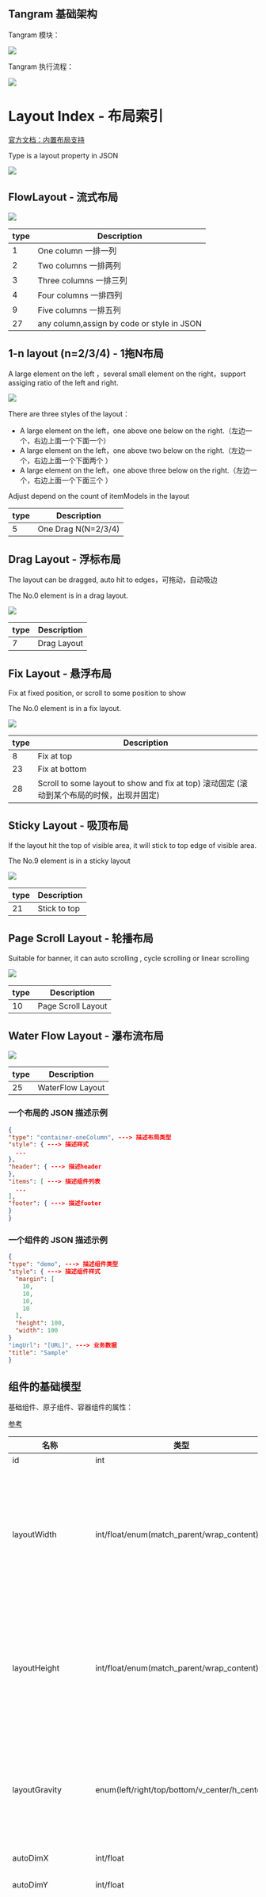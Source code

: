 ## Tangram 基础架构

Tangram 模块：



![](https://img.alicdn.com/tfs/TB12wRPQpXXXXadXVXXXXXXXXXX-658-383.png)

Tangram 执行流程：

![](https://img.alicdn.com/tfs/TB1.9BOQpXXXXacXVXXXXXXXXXX-779-281.png)





# Layout Index - 布局索引

[官方文档：内置布局支持](http://tangram.pingguohe.net/docs/layout-support/inner-support)

Type is a layout property in JSON

 ![](https://img.alicdn.com/tfs/TB1o426PVXXXXb_XXXXXXXXXXXX-445-241.png)

## FlowLayout - 流式布局

![](https://img.alicdn.com/tfs/TB1UX3DPVXXXXbsXXXXXXXXXXXX-548-299.png)

|type|Description|
|---|----|
|1|One column 一排一列|
|2|Two columns 一排两列|
|3|Three columns 一排三列|
|4|Four columns 一排四列|
|9|Five columns 一排五列|
|27|any column,assign by code or style in JSON|


## 1-n layout (n=2/3/4)  - 1拖N布局

A large element on the left ，several small element on the right，support assiging ratio of the left and right.

![](https://img.alicdn.com/tfs/TB1UmkEPVXXXXbDXXXXXXXXXXXX-559-239.png)

There are three styles of the layout：

* A large element on the left，one above one below on the right.（左边一个，右边上面一个下面一个）
* A large element on the left，one above two below on the right.（左边一个，右边上面一个下面两个
）
* A large element on the left，one above three below on the right.（左边一个，右边上面一个下面三个
）

Adjust depend on the count of itemModels in the layout

|type|Description|
|---|----|
|5|One Drag N(N=2/3/4)|

## Drag Layout - 浮标布局

The layout can be dragged, auto hit to edges，可拖动，自动吸边

The No.0 element is in a drag layout.

![](https://img.alicdn.com/tfs/TB1Nv3DPVXXXXcaapXXXXXXXXXX-370-672.gif)

|type|Description|
|---|----|
|7|Drag Layout|

## Fix Layout - 悬浮布局

Fix at fixed position, or scroll to some position to show

The No.0 element is in a fix layout.

![](https://img.alicdn.com/tfs/TB1tOUDPVXXXXcnaXXXXXXXXXXX-370-672.gif)

|type|Description|
|---|----|
|8|Fix at top|
|23|Fix at bottom|
|28|Scroll to some layout to show and fix at top) 滚动固定 (滚动到某个布局的时候，出现并固定)|

## Sticky Layout - 吸顶布局

If the layout hit the top of visible area, it will stick to top edge of visible area.

The No.9 element is in a sticky layout

![](https://img.alicdn.com/tfs/TB1tOUDPVXXXXcnaXXXXXXXXXXX-370-672.gif)

|type|Description|
|---|----|
|21|Stick to top|

## Page Scroll Layout - 轮播布局

Suitable for banner, it can auto scrolling , cycle scrolling or linear scrolling

![](https://img.alicdn.com/tps/TB1WOUsOpXXXXbzXFXXXXXXXXXX-373-90.gif)

|type|Description|
|---|----|
|10|Page Scroll Layout|

## Water Flow Layout - 瀑布流布局

![](https://img.alicdn.com/tfs/TB1tDEJPVXXXXXWaXXXXXXXXXXX-375-689.png)

|type|Description|
|---|----|
|25|WaterFlow Layout|



### 一个布局的 JSON 描述示例

```json
{
"type": "container-oneColumn", ---> 描述布局类型
"style": { ---> 描述样式
  ...
},
"header": { ---> 描述header
},
"items": [ ---> 描述组件列表
  ...
],
"footer": { ---> 描述footer
}
}
```



### 一个组件的 JSON 描述示例

```json
{
"type": "demo", ---> 描述组件类型
"style": { ---> 描述组件样式
  "margin": [
    10,
    10,
    10,
    10
  ],
  "height": 100,
  "width": 100
}
"imgUrl": "[URL]", ---> 业务数据
"title": "Sample"
}
```







## 组件的基础模型

基础组件、原子组件、容器组件的属性：

[参考](http://tangram.pingguohe.net/docs/virtualview/elements)

| 名称               | 类型                                          | 默认值    | 描述                                                         |
| ------------------ | --------------------------------------------- | --------- | ------------------------------------------------------------ |
| id                 | int                                           | 0         | 组件 id                                                      |
| layoutWidth        | int/float/enum(match_parent/wrap_content)     | 0         | 组件的布局宽度，与 Android 里的概念类似，<br>写绝对值的时候表示绝对宽高，<br/>match_parent 表示尽可能撑满父容器提供的宽高，<br/>wrap_content 表示根据自身内容的宽高来布局 |
| layoutHeight       | int/float/enum(match_parent/wrap_content)     | 0         | 组件的布局宽度，与 Android 里的概念类似，<br/>写绝对值的时候表示绝对宽高，<br/>match_parent 表示尽可能撑满父容器提供的宽高，<br/>wrap_content 表示根据自身内容的宽高来布局 |
| layoutGravity      | enum(left/right/top/bottom/v_center/h_center) | eft\|top  | 描述组件在容器中的对齐方式，<br/>left：靠左，right：靠右，top：靠上，bottom：靠底，v_center：垂直方向居中，h_center：水平方向居中，可用`或`组合描述 |
| autoDimX           | int/float                                     | 1         | 组件宽高比计算的横向值                                       |
| autoDimY           | int/float                                     | 1         | 组件宽高比计算的竖向值                                       |
| autoDimDirection   | enum(X/Y/NONE)                                | NONE      | 组件在布局中的基准方向，<br/>用于计算组件的宽高比，与 autoDimX、autoDimY 配合使用，设置了这三个属性时，在计算组件尺寸时具有更高的优先级。<br/>当 autoDimDirection=X 时，组件的宽度由 layoutWidth 和父容器决策决定，但高度 = width * (autoDimY /autoDimX)，<br/>当 autoDimDirection=Y 时，组件的高度由 layoutHeight 和父容器决策决定，但宽度 = height * (autoDimX /autoDimY) |
| minWidth           | int/float                                     | 0         | 最小宽度                                                     |
| minHeight          | int/float                                     | 0         | 最小高度                                                     |
| paddingLeft        | int/float                                     | 0         | 左内边距                                                     |
| paddingRight       | int/float                                     | 0         | 右内边距                                                     |
| paddingTop         | int/float                                     | 0         | 上内边距                                                     |
| paddingBottom      | int/float                                     | 0         | 下内边距                                                     |
| layoutMarginLeft   | int/float                                     | 0         | 左外边距                                                     |
| layoutMarginRight  | int/float                                     | 0         | 右外边距                                                     |
| layoutMarginTop    | int/float                                     | 0         | 上外边距                                                     |
| layoutMarginBottom | int/float                                     | 0         | 下外边距                                                     |
| background         | int                                           | 0         | 背景色                                                       |
| backgroundImage    | string                                        | null      | 背景图地址                                                   |
| borderWidth        | int                                           | 0         | 边框宽度                                                     |
| borderColor        | int                                           | 0         | 边框颜色                                                     |
| visibility         | enum(visible/invisible/gone)                  | visible   | 可见性，与 Android 里的概念类似，<br/>visible：可见，invisible：不可见，但占位，gone：不可见也不占位 |
| gravity            | enum(left/right/top/bottom/v_center/h_center) | left\|top | 描述内容的对齐，比如文字在文本组件里的位置、原子组件在容器里的位置，<br/>left：靠左，right：靠右，top：靠上，bottom：靠底，v_center：垂直方向居中，h_center：水平方向居中，可用`或`组合描述 |



方案内内置了一系列基础组件，完整的组件列表如下：

* 虚拟文本组件
* 原生文本组件
* 虚拟图片组件
* 原生图片组件
* 虚拟线条组件
* 原生线条组件
* 虚拟进度条组件
* 虚拟图形组件
* 原生翻页布局容器组件
* 原生滚动布局容器组件
* 虚拟帧布局容器组件
* 虚拟比例布局容器组件
* 虚拟网格布局容器组件
* 原生网格布局容器组件
* 虚拟线性布局容器组件
* 原生线性布局容器组件










